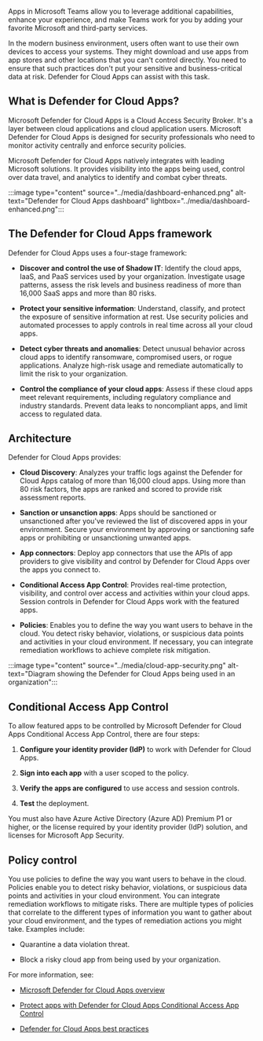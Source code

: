 Apps in Microsoft Teams allow you to leverage additional capabilities, enhance your experience, and make Teams work for you by adding your favorite Microsoft and third-party services.

In the modern business environment, users often want to use their own devices to access your systems. They might download and use apps from app stores and other locations that you can't control directly. You need to ensure that such practices don't put your sensitive and business-critical data at risk. Defender for Cloud Apps can assist with this task.

## What is Defender for Cloud Apps?

Microsoft Defender for Cloud Apps is a Cloud Access Security Broker. It's a layer between cloud applications and cloud application users. Microsoft Defender for Cloud Apps is designed for security professionals who need to monitor activity centrally and enforce security policies.

Microsoft Defender for Cloud Apps natively integrates with leading Microsoft solutions. It provides visibility into the apps being used, control over data travel, and analytics to identify and combat cyber threats.

:::image type="content" source="../media/dashboard-enhanced.png" alt-text="Defender for Cloud Apps dashboard" lightbox="../media/dashboard-enhanced.png":::

## The Defender for Cloud Apps framework

Defender for Cloud Apps uses a four-stage framework:

- **Discover and control the use of Shadow IT**: Identify the cloud apps, IaaS, and PaaS services used by your organization. Investigate usage patterns, assess the risk levels and business readiness of more than 16,000 SaaS apps and more than 80 risks.

- **Protect your sensitive information**: Understand, classify, and protect the exposure of sensitive information at rest. Use security policies and automated processes to apply controls in real time across all your cloud apps.

- **Detect cyber threats and anomalies**: Detect unusual behavior across cloud apps to identify ransomware, compromised users, or rogue applications. Analyze high-risk usage and remediate automatically to limit the risk to your organization.

- **Control the compliance of your cloud apps**: Assess if these cloud apps meet relevant requirements, including regulatory compliance and industry standards. Prevent data leaks to noncompliant apps, and limit access to regulated data.

## Architecture

Defender for Cloud Apps provides:

- **Cloud Discovery**: Analyzes your traffic logs against the Defender for Cloud Apps catalog of more than 16,000 cloud apps. Using more than 80 risk factors, the apps are ranked and scored to provide risk assessment reports.

- **Sanction or unsanction apps**: Apps should be sanctioned or unsanctioned after you've reviewed the list of discovered apps in your environment. Secure your environment by approving or sanctioning safe apps or prohibiting or unsanctioning unwanted apps.

- **App connectors**: Deploy app connectors that use the APIs of app providers to give visibility and control by Defender for Cloud Apps over the apps you connect to.

- **Conditional Access App Control**: Provides real-time protection, visibility, and control over access and activities within your cloud apps. Session controls in Defender for Cloud Apps work with the featured apps.

- **Policies**: Enables you to define the way you want users to behave in the cloud. You detect risky behavior, violations, or suspicious data points and activities in your cloud environment. If necessary, you can integrate remediation workflows to achieve complete risk mitigation.

:::image type="content" source="../media/cloud-app-security.png" alt-text="Diagram showing the Defender for Cloud Apps being used in an organization":::

## Conditional Access App Control

To allow featured apps to be controlled by Microsoft Defender for Cloud Apps Conditional Access App Control, there are four steps:

1. **Configure your identity provider (IdP)** to work with Defender for Cloud Apps.

2. **Sign into each app** with a user scoped to the policy.

3. **Verify the apps are configured** to use access and session controls.

4. **Test** the deployment.

You must also have Azure Active Directory (Azure AD) Premium P1 or higher, or the license required by your identity provider (IdP) solution, and licenses for Microsoft App Security.

## Policy control

You use policies to define the way you want users to behave in the cloud. Policies enable you to detect risky behavior, violations, or suspicious data points and activities in your cloud environment. You can integrate remediation workflows to mitigate risks. There are multiple types of policies that correlate to the different types of information you want to gather about your cloud environment, and the types of remediation actions you might take. Examples include:

- Quarantine a data violation threat.

- Block a risky cloud app from being used by your organization.

For more information, see:

- [Microsoft Defender for Cloud Apps overview](/cloud-app-security/what-is-cloud-app-security?azure-portal=true)

- [Protect apps with Defender for Cloud Apps Conditional Access App Control](https://docs.microsoft.com/cloud-app-security/proxy-intro-aad#featured-apps?azure-portal=true)

- [Defender for Cloud Apps best practices](/cloud-app-security/best-practices?azure-portal=true)
